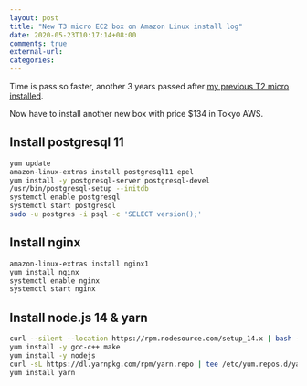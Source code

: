 ```yaml
---
layout: post
title: "New T3 micro EC2 box on Amazon Linux install log"
date: 2020-05-23T10:17:14+08:00
comments: true
external-url:
categories:
---
```


Time is pass so faster, another 3 years passed after [my previous T2 micro installed](/2017/05/29/new-ec2-box-on-amazon-linux-install-log/).

Now have to install another new box with price $134 in Tokyo AWS.

## Install postgresql 11

```bash
yum update
amazon-linux-extras install postgresql11 epel
yum install -y postgresql-server postgresql-devel
/usr/bin/postgresql-setup --initdb
systemctl enable postgresql
systemctl start postgresql
sudo -u postgres -i psql -c 'SELECT version();'
```

## Install nginx

```bash
amazon-linux-extras install nginx1
yum install nginx
systemctl enable nginx
systemctl start nginx
```

## Install node.js 14 & yarn

```bash
curl --silent --location https://rpm.nodesource.com/setup_14.x | bash -
yum install -y gcc-c++ make
yum install -y nodejs
curl -sL https://dl.yarnpkg.com/rpm/yarn.repo | tee /etc/yum.repos.d/yarn.repo
yum install yarn
```
